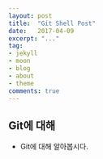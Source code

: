 ```yaml
---
layout: post
title:  "Git Shell Post"
date:   2017-04-09
excerpt: "..."
tag:
- jekyll 
- moon
- blog
- about
- theme
comments: true
---
```



## Git에 대해

* Git에 대해 알아봅시다.
